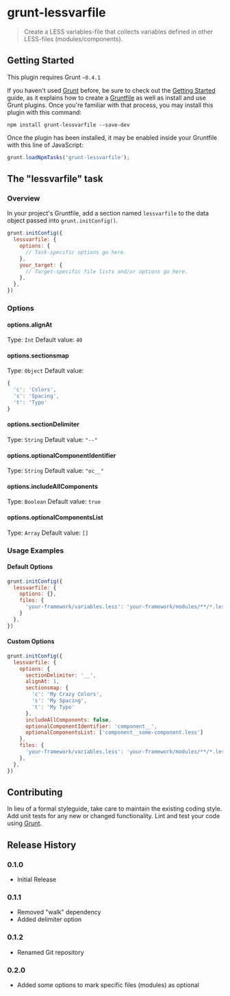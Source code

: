 # grunt-lessvarfile

> Create a LESS variables-file that collects variables defined in other LESS-files (modules/components).

## Getting Started
This plugin requires Grunt `~0.4.1`

If you haven't used [Grunt](http://gruntjs.com/) before, be sure to check out the [Getting Started](http://gruntjs.com/getting-started) guide, as it explains how to create a [Gruntfile](http://gruntjs.com/sample-gruntfile) as well as install and use Grunt plugins. Once you're familiar with that process, you may install this plugin with this command:

```shell
npm install grunt-lessvarfile --save-dev
```

Once the plugin has been installed, it may be enabled inside your Gruntfile with this line of JavaScript:

```js
grunt.loadNpmTasks('grunt-lessvarfile');
```

## The "lessvarfile" task

### Overview
In your project's Gruntfile, add a section named `lessvarfile` to the data object passed into `grunt.initConfig()`.

```js
grunt.initConfig({
  lessvarfile: {
    options: {
      // Task-specific options go here.
    },
    your_target: {
      // Target-specific file lists and/or options go here.
    },
  },
})
```

### Options

#### options.alignAt

Type: `Int` 
Default value: `40`

#### options.sectionsmap

Type: `Object`
Default value: 
```js
{
  'c': 'Colors',
  's': 'Spacing',
  't': 'Typo'
}
```

#### options.sectionDelimiter

Type: `String`
Default value: `"--"`

#### options.optionalComponentIdentifier

Type: `String`
Default value: `"oc__"`

#### options.includeAllComponents

Type: `Boolean`
Default value: `true`

#### options.optionalComponentsList

Type: `Array`
Default value: `[]`


### Usage Examples

#### Default Options

```js
grunt.initConfig({
  lessvarfile: {
    options: {},
    files: {
      'your-framework/variables.less': 'your-framework/modules/**/*.less'
    }
  },
})
```

#### Custom Options

```js
grunt.initConfig({
  lessvarfile: {
    options: {
      sectionDelimiter: '__',
      alignAt: 1,
      sectionsmap: {
        'c': 'My Crazy Colors',
        's': 'My Spacing',
        't': 'My Typo'
      },
      includeAllComponents: false,
      optionalComponentIdentifier: 'component__',
      optionalComponentsList: ['component__some-component.less']
    },
    files: {
      'your-framework/variables.less': 'your-framework/modules/**/*.less'
    },
  },
})
```

## Contributing
In lieu of a formal styleguide, take care to maintain the existing coding style. Add unit tests for any new or changed functionality. Lint and test your code using [Grunt](http://gruntjs.com/).

## Release History

### 0.1.0

+ Initial Release

### 0.1.1

+ Removed "walk" dependency
+ Added delimiter option

### 0.1.2

+ Renamed Git repository

### 0.2.0

+ Added some options to mark specific files (modules) as optional
